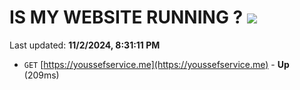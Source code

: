 # IS MY WEBSITE RUNNING ? [![](https://img.shields.io/static/v1?label=Sponsor&message=%E2%9D%A4&logo=GitHub&color=%23fe8e86)](https://github.com/sponsors/Youssef-Lehmam)

Last updated: **11/2/2024, 8:31:11 PM**

- `GET` [https://youssefservice.me](https://youssefservice.me) - **Up** (209ms)
